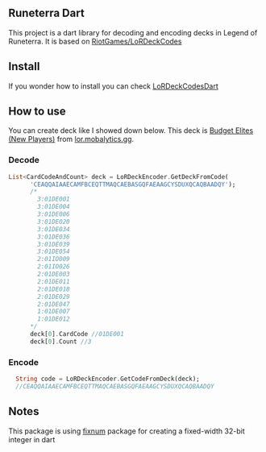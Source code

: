 ## Runeterra Dart
This project is a dart library for decoding and encoding decks in Legend of Runeterra.
It is based on [RiotGames/LoRDeckCodes](https://github.com/RiotGames/LoRDeckCodes)

## Install
If you wonder how to install you can check [LoRDeckCodesDart](https://pub.dev/packages/lor_deck_codes_dart)

## How to use
You can create deck like I showed down below.
This deck is [Budget Elites (New Players)](https://lor.mobalytics.gg/decks/bojrj0dp0i9p574edqug) 
from [lor.mobalytics.gg](https://lor.mobalytics.gg).

### Decode
```dart
List<CardCodeAndCount> deck = LoRDeckEncoder.GetDeckFromCode(
      'CEAQQAIAAECAMFBCEQTTMAQCAEBASGQFAEAAGCYSDUXQCAQBAADQY');  
      /* 
        3:01DE001
        3:01DE004
        3:01DE006
        3:01DE020
        3:01DE034
        3:01DE036
        3:01DE039
        3:01DE054
        2:01IO009
        2:01IO026
        2:01DE003
        2:01DE011
        2:01DE018
        2:01DE029
        2:01DE047
        1:01DE007
        1:01DE012
      */
      deck[0].CardCode //01DE001
      deck[0].Count //3
```
### Encode
```dart
  String code = LoRDeckEncoder.GetCodeFromDeck(deck);
  //CEAQQAIAAECAMFBCEQTTMAQCAEBASGQFAEAAGCYSDUXQCAQBAADQY
```
## Notes
This package is using [fixnum](https://pub.dev/packages/fixnum) package for creating a fixed-width 32-bit integer in dart
